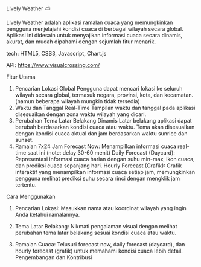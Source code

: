 Lively Weather ⛅

Lively Weather adalah aplikasi ramalan cuaca yang memungkinkan pengguna menjelajahi kondisi cuaca di berbagai wilayah secara global. Aplikasi ini didesain untuk menyajikan informasi cuaca secara dinamis, akurat, dan mudah dipahami dengan sejumlah fitur menarik.


tech: HTML5, CSS3, Javascript, Chart.js

API: https://www.visualcrossing.com/

Fitur Utama

1. Pencarian Lokasi Global
Pengguna dapat mencari lokasi ke seluruh wilayah secara global, termasuk negara, provinsi, kota, dan kecamatan. (namun beberapa wilayah mungkin tidak tersedia)
2. Waktu dan Tanggal Real-Time
Tampilan waktu dan tanggal pada aplikasi disesuaikan dengan zona waktu wilayah yang dicari.
3. Perubahan Tema Latar Belakang Dinamis
Latar belakang aplikasi dapat berubah berdasarkan kondisi cuaca atau waktu. Tema akan disesuaikan dengan kondisi cuaca aktual dan jam berdasarkan waktu sunrice dan sunset.
4. Ramalan 7x24 Jam
Forecast Now: Menampilkan informasi cuaca real-time saat ini (note: delay 30-60 menit)
Daily Forecast (Daycard): Representasi informasi cuaca harian dengan suhu min-max, ikon cuaca, dan prediksi cuaca sepanjang hari.
Hourly Forecast (Grafik): Grafik interaktif yang menampilkan informasi cuaca setiap jam, memungkinkan pengguna melihat prediksi suhu secara rinci dengan mengklik jam tertentu.


Cara Menggunakan

1. Pencarian Lokasi:
Masukkan nama atau koordinat wilayah yang ingin Anda ketahui ramalannya.

2. Tema Latar Belakang:
Nikmati pengalaman visual dengan melihat perubahan tema latar belakang sesuai kondisi cuaca atau waktu.

3. Ramalan Cuaca:
Telusuri forecast now, daily forecast (daycard), dan hourly forecast (grafik) untuk memahami kondisi cuaca lebih detail.
Pengembangan dan Kontribusi


